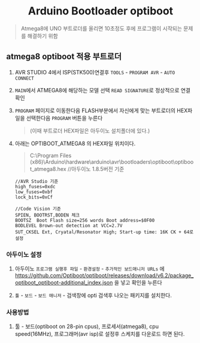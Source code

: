 <h1 align="center">Arduino Bootloader optiboot</h1>

> Atmega8에 UNO 부트로더를 올리면 10초정도 후에 프로그램이 시작되는 문제를 해결하기 위함

## atmega8  optiboot 적용 부트로더

1. AVR STUDIO 4에서 ISP(STK500)연결후 `TOOLS` - `PROGRAM AVR` - `AUTO CONNECT`

2. `MAIN`에서 ATMEGA8에 해당하는 모델 선택 `READ SIGNATURE`로 정상적으로 연결 확인

3. `PROGRAM` 페이지로 이동한다음 FLASH부분에서 자신에게 맞는 부트로더의 HEX파일을 선택한다음 `PROGRAM` 버튼을 누른다
    > (이때 부트로더 HEX파일은 아두이노 설치폴더에 있다.)

4. 아래는 OPTIBOOT_ATMEGA8 의 HEX파일 위치이다.
    > C:\Program Files (x86)\Arduino\hardware\arduino\avr\bootloaders\optiboot\optiboot_atmega8.hex	//아두이노 1.8.5버전 기준

    ```
    //AVR Studio 기준
    high_fuses=0xdc
    low_fuses=0xbf
    lock_bits=0xCf

    //Code Vision 기준
    SPIEN, BOOTRST,BODEN 체크
    BOOTSZ  Boot Flash size=256 words Boot address=$0F00
    BODLEVEL Brown-out detection at VCC=2.7V
    SUT_CKSEL Ext, Cryatal/Resonator High; Start-up time: 16K CK + 64로 설정
    ```

### 아두이노 설정

1. 아두이노 `프로그램 실행후 파일` - `환경설정` - `추가적인 보드매니저 URLs` 에 
https://github.com/Optiboot/optiboot/releases/download/v6.2/package_optiboot_optiboot-additional_index.json 을 넣고 확인을 누른다

2. `툴` - `보드` - `보드 매니저` - 검색창에 opti 검색후 나오는 패키지를 설치한다.

### 사용방법

1. 툴 - 보드(optiboot on 28-pin cpus), 프로세서(atmega8), cpu speed(16MHz), 프로그래머(avr isp)로 설정후 스케치를 다운로드 하면 된다.
